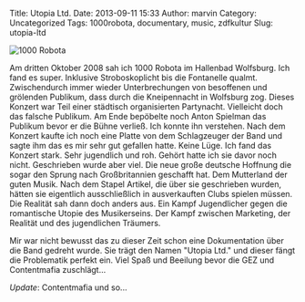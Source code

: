Title: Utopia Ltd.
Date: 2013-09-11 15:33
Author: marvin
Category: Uncategorized
Tags: 1000robota, documentary, music, zdfkultur
Slug: utopia-ltd

![1000 Robota]({filename}/images/2909518270_587fddabfb_b.jpg)

Am dritten Oktober 2008 sah ich 1000 Robota im Hallenbad Wolfsburg. Ich
fand es super. Inklusive Stroboskoplicht bis die Fontanelle qualmt.
Zwischendurch immer wieder Unterbrechungen von besoffenen und grölenden
Publikum, dass durch die Kneipennacht in Wolfsburg zog. Dieses Konzert
war Teil einer städtisch organisierten Partynacht. Vielleicht doch das
falsche Publikum. Am Ende bepöbelte noch Anton Spielman das Publikum
bevor er die Bühne verließ. Ich konnte ihn verstehen. Nach dem Konzert
kaufte ich noch eine Platte von dem Schlagzeuger der Band und sagte ihm
das es mir sehr gut gefallen hatte. Keine Lüge. Ich fand das Konzert
stark. Sehr jugendlich und roh. Gehört hatte ich sie davor noch nicht.
Geschrieben wurde aber viel. Die neue große deutsche Hoffnung die sogar
den Sprung nach Großbritannien geschafft hat. Dem Mutterland der guten
Musik. Nach dem Stapel Artikel, die über sie geschrieben wurden, hätten
sie eigentlich ausschließlich in ausverkauften Clubs spielen müssen. Die
Realität sah dann doch anders aus. Ein Kampf Jugendlicher gegen die
romantische Utopie des Musikerseins. Der Kampf zwischen Marketing, der
Realität und des jugendlichen Träumers.

Mir war nicht bewusst das zu dieser Zeit schon eine Dokumentation über
die Band gedreht wurde. Sie trägt den Namen "Utopia Ltd." und dieser
fängt die Problematik perfekt ein. Viel Spaß und Beeilung bevor die GEZ
und Contentmafia zuschlägt...

_Update_: Contentmafia und so...
